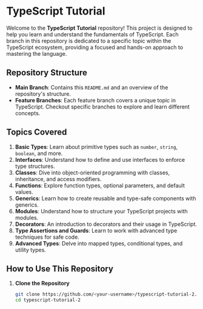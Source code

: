 # TypeScript Tutorial

Welcome to the **TypeScript Tutorial** repository! This project is designed to help you learn and understand the fundamentals of TypeScript. Each branch in this repository is dedicated to a specific topic within the TypeScript ecosystem, providing a focused and hands-on approach to mastering the language.

## Repository Structure

- **Main Branch**: Contains this `README.md` and an overview of the repository's structure.
- **Feature Branches**: Each feature branch covers a unique topic in TypeScript. Checkout specific branches to explore and learn different concepts.

## Topics Covered

1. **Basic Types**: Learn about primitive types such as `number`, `string`, `boolean`, and more.
2. **Interfaces**: Understand how to define and use interfaces to enforce type structures.
3. **Classes**: Dive into object-oriented programming with classes, inheritance, and access modifiers.
4. **Functions**: Explore function types, optional parameters, and default values.
5. **Generics**: Learn how to create reusable and type-safe components with generics.
6. **Modules**: Understand how to structure your TypeScript projects with modules.
7. **Decorators**: An introduction to decorators and their usage in TypeScript.
8. **Type Assertions and Guards**: Learn to work with advanced type techniques for safe code.
9. **Advanced Types**: Delve into mapped types, conditional types, and utility types.

## How to Use This Repository

1. **Clone the Repository**
   ```bash
   git clone https://github.com/<your-username>/typescript-tutorial-2.git
   cd typescript-tutorial-2

